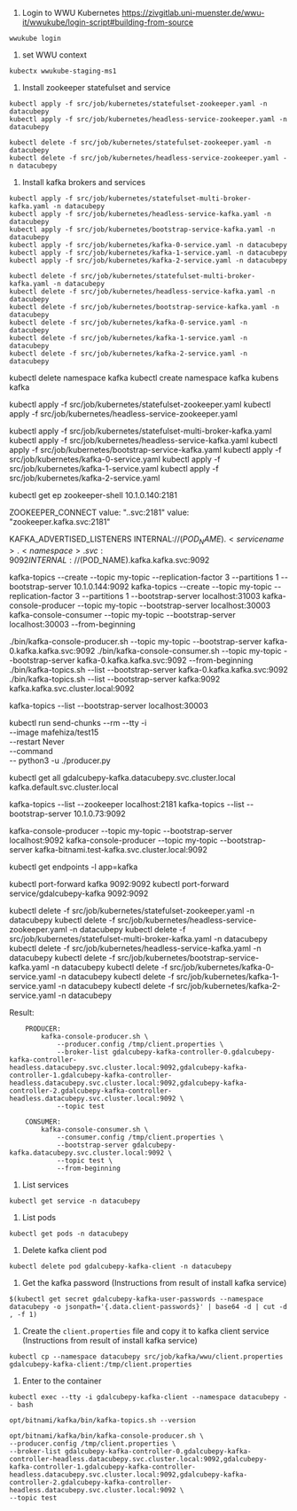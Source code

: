 1. Login to WWU Kubernetes https://zivgitlab.uni-muenster.de/wwu-it/wwukube/login-script#building-from-source
```shell
wwukube login
```

1. set WWU context
```shell
kubectx wwukube-staging-ms1
```

1. Install zookeeper statefulset and service
```shell
kubectl apply -f src/job/kubernetes/statefulset-zookeeper.yaml -n datacubepy
kubectl apply -f src/job/kubernetes/headless-service-zookeeper.yaml -n datacubepy
```
```shell
kubectl delete -f src/job/kubernetes/statefulset-zookeeper.yaml -n datacubepy
kubectl delete -f src/job/kubernetes/headless-service-zookeeper.yaml -n datacubepy
```

1. Install kafka brokers and services
```shell
kubectl apply -f src/job/kubernetes/statefulset-multi-broker-kafka.yaml -n datacubepy
kubectl apply -f src/job/kubernetes/headless-service-kafka.yaml -n datacubepy
kubectl apply -f src/job/kubernetes/bootstrap-service-kafka.yaml -n datacubepy
kubectl apply -f src/job/kubernetes/kafka-0-service.yaml -n datacubepy
kubectl apply -f src/job/kubernetes/kafka-1-service.yaml -n datacubepy
kubectl apply -f src/job/kubernetes/kafka-2-service.yaml -n datacubepy
```
```shell
kubectl delete -f src/job/kubernetes/statefulset-multi-broker-kafka.yaml -n datacubepy
kubectl delete -f src/job/kubernetes/headless-service-kafka.yaml -n datacubepy
kubectl delete -f src/job/kubernetes/bootstrap-service-kafka.yaml -n datacubepy
kubectl delete -f src/job/kubernetes/kafka-0-service.yaml -n datacubepy
kubectl delete -f src/job/kubernetes/kafka-1-service.yaml -n datacubepy
kubectl delete -f src/job/kubernetes/kafka-2-service.yaml -n datacubepy
```

kubectl delete namespace kafka
kubectl create namespace kafka
kubens kafka

kubectl apply -f src/job/kubernetes/statefulset-zookeeper.yaml
kubectl apply -f src/job/kubernetes/headless-service-zookeeper.yaml

kubectl apply -f src/job/kubernetes/statefulset-multi-broker-kafka.yaml
kubectl apply -f src/job/kubernetes/headless-service-kafka.yaml
kubectl apply -f src/job/kubernetes/bootstrap-service-kafka.yaml
kubectl apply -f src/job/kubernetes/kafka-0-service.yaml
kubectl apply -f src/job/kubernetes/kafka-1-service.yaml
kubectl apply -f src/job/kubernetes/kafka-2-service.yaml

kubectl get ep
zookeeper-shell 10.1.0.140:2181

ZOOKEEPER_CONNECT
value: "<service name>.<namespace>.svc:2181"
value: "zookeeper.kafka.svc:2181"

KAFKA_ADVERTISED_LISTENERS
INTERNAL://$(POD_NAME).<service name>.<namespace>.svc:9092
INTERNAL://$(POD_NAME).kafka.kafka.svc:9092

kafka-topics --create --topic my-topic --replication-factor 3 --partitions 1 --bootstrap-server 10.1.0.144:9092
kafka-topics --create --topic my-topic --replication-factor 3 --partitions 1 --bootstrap-server localhost:31003
kafka-console-producer --topic my-topic --bootstrap-server localhost:30003
kafka-console-consumer --topic my-topic --bootstrap-server localhost:30003 --from-beginning

./bin/kafka-console-producer.sh --topic my-topic --bootstrap-server kafka-0.kafka.kafka.svc:9092
./bin/kafka-console-consumer.sh --topic my-topic --bootstrap-server kafka-0.kafka.kafka.svc:9092 --from-beginning
./bin/kafka-topics.sh --list --bootstrap-server kafka-0.kafka.kafka.svc:9092
./bin/kafka-topics.sh --list --bootstrap-server kafka:9092
kafka.kafka.svc.cluster.local:9092

kafka-topics --list --bootstrap-server localhost:30003

kubectl run send-chunks --rm --tty -i \
--image mafehiza/test15 \
--restart Never \
--command \
-- python3 -u ./producer.py

kubectl get all
gdalcubepy-kafka.datacubepy.svc.cluster.local
kafka.default.svc.cluster.local

kafka-topics --list --zookeeper localhost:2181
kafka-topics --list --bootstrap-server 10.1.0.73:9092

kafka-console-producer --topic my-topic --bootstrap-server localhost:9092
kafka-console-producer --topic my-topic --bootstrap-server kafka-bitnami.test-kafka.svc.cluster.local:9092

kubectl get endpoints -l app=kafka

kubectl port-forward kafka 9092:9092
kubectl port-forward service/gdalcubepy-kafka 9092:9092


kubectl delete -f src/job/kubernetes/statefulset-zookeeper.yaml -n datacubepy
kubectl delete -f src/job/kubernetes/headless-service-zookeeper.yaml -n datacubepy
kubectl delete -f src/job/kubernetes/statefulset-multi-broker-kafka.yaml -n datacubepy
kubectl delete -f src/job/kubernetes/headless-service-kafka.yaml -n datacubepy
kubectl delete -f src/job/kubernetes/bootstrap-service-kafka.yaml -n datacubepy
kubectl delete -f src/job/kubernetes/kafka-0-service.yaml -n datacubepy
kubectl delete -f src/job/kubernetes/kafka-1-service.yaml -n datacubepy
kubectl delete -f src/job/kubernetes/kafka-2-service.yaml -n datacubepy



Result:
```
    PRODUCER:
        kafka-console-producer.sh \
            --producer.config /tmp/client.properties \
            --broker-list gdalcubepy-kafka-controller-0.gdalcubepy-kafka-controller-headless.datacubepy.svc.cluster.local:9092,gdalcubepy-kafka-controller-1.gdalcubepy-kafka-controller-headless.datacubepy.svc.cluster.local:9092,gdalcubepy-kafka-controller-2.gdalcubepy-kafka-controller-headless.datacubepy.svc.cluster.local:9092 \
            --topic test

    CONSUMER:
        kafka-console-consumer.sh \
            --consumer.config /tmp/client.properties \
            --bootstrap-server gdalcubepy-kafka.datacubepy.svc.cluster.local:9092 \
            --topic test \
            --from-beginning
```

1. List services
```shell
kubectl get service -n datacubepy
```

1. List pods
```shell
kubectl get pods -n datacubepy
```

1. Delete kafka client pod
```shell
kubectl delete pod gdalcubepy-kafka-client -n datacubepy
```

1. Get the kafka password (Instructions from result of install kafka service)
```shell
$(kubectl get secret gdalcubepy-kafka-user-passwords --namespace datacubepy -o jsonpath='{.data.client-passwords}' | base64 -d | cut -d , -f 1)
```

1. Create the `client.properties` file and copy it to kafka client service (Instructions from result of install kafka service)
```shell
kubectl cp --namespace datacubepy src/job/kafka/wwu/client.properties gdalcubepy-kafka-client:/tmp/client.properties
```

1. Enter to the container
```shell
kubectl exec --tty -i gdalcubepy-kafka-client --namespace datacubepy -- bash
```
```shell
opt/bitnami/kafka/bin/kafka-topics.sh --version
```
```shell
opt/bitnami/kafka/bin/kafka-console-producer.sh \
--producer.config /tmp/client.properties \
--broker-list gdalcubepy-kafka-controller-0.gdalcubepy-kafka-controller-headless.datacubepy.svc.cluster.local:9092,gdalcubepy-kafka-controller-1.gdalcubepy-kafka-controller-headless.datacubepy.svc.cluster.local:9092,gdalcubepy-kafka-controller-2.gdalcubepy-kafka-controller-headless.datacubepy.svc.cluster.local:9092 \
--topic test
```
